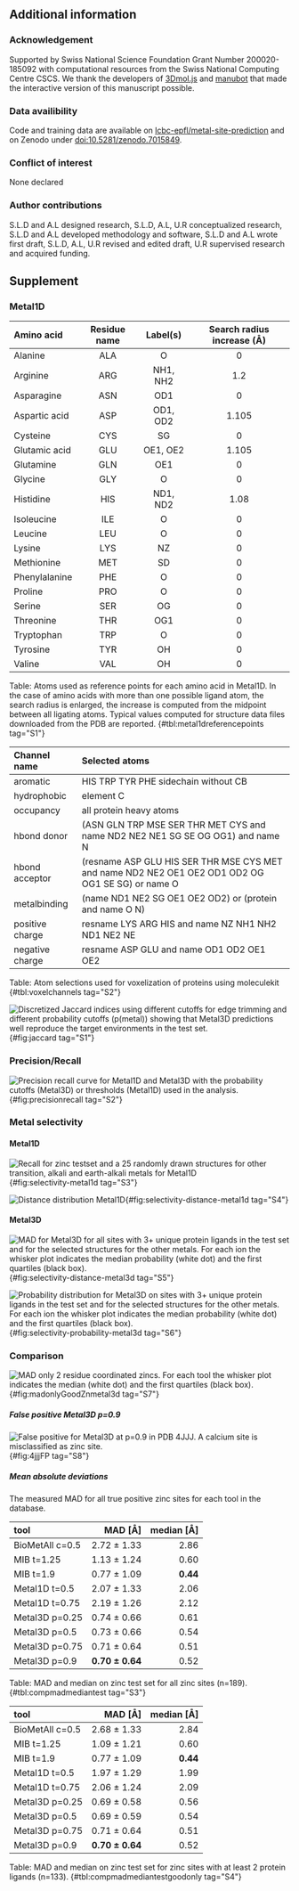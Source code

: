 ## Additional information 

### Acknowledgement
Supported by Swiss National Science Foundation Grant Number 200020-185092 with computational resources from the Swiss National Computing Centre CSCS.
We thank the developers of [3Dmol.js](https://3dmol.csb.pitt.edu/) and [manubot](https://manubot.org/) that made the interactive version of this manuscript possible.

### Data availibility
Code and training data are available on [lcbc-epfl/metal-site-prediction](https://github.com/lcbc-epfl/metal-site-prediction) and on Zenodo under [doi:10.5281/zenodo.7015849](https://doi.org/10.5281/zenodo.7015849).

### Conflict of interest
None declared

### Author contributions
S.L.D and A.L designed research, S.L.D, A.L, U.R conceptualized research, S.L.D and A.L developed methodology and software, S.L.D and A.L wrote first draft, S.L.D, A.L, U.R revised and edited draft, U.R supervised research and acquired funding.



## Supplement

### Metal1D 

| Amino acid    | Residue name | Label(s) | Search radius increase (Å) |
|:--------------|:------------:|:--------:|:--------------------------:|
| Alanine       | ALA          | O        | 0                          |
| Arginine      | ARG          | NH1, NH2 | 1.2                        |
| Asparagine    | ASN          | OD1      | 0                          |
| Aspartic acid | ASP          | OD1, OD2 | 1.105                      |
| Cysteine      | CYS          | SG       | 0                          |
| Glutamic acid | GLU          | OE1, OE2 | 1.105                      |
| Glutamine     | GLN          | OE1      | 0                          |
| Glycine       | GLY          | O        | 0                          |
| Histidine     | HIS          | ND1, ND2 | 1.08                       |
| Isoleucine    | ILE          | O        | 0                          |
| Leucine       | LEU          | O        | 0                          |
| Lysine        | LYS          | NZ       | 0                          |
| Methionine    | MET          | SD       | 0                          |
| Phenylalanine | PHE          | O        | 0                          |
| Proline       | PRO          | O        | 0                          |
| Serine        | SER          | OG       | 0                          |
| Threonine     | THR          | OG1      | 0                          |
| Tryptophan    | TRP          | O        | 0                          |
| Tyrosine      | TYR          | OH       | 0                          |
| Valine        | VAL          | OH       | 0                          |

Table: Atoms used as reference points for each amino acid in Metal1D. In the case of amino acids with more than one possible ligand atom, the search radius is enlarged, the increase is computed from the midpoint between all ligating atoms. Typical values computed for structure data files downloaded from the PDB are reported. {#tbl:metal1dreferencepoints tag="S1"}



| Channel name    | Selected atoms                                                                                      |
|:----------------|:----------------------------------------------------------------------------------------------------|
| aromatic        | HIS TRP TYR PHE sidechain without CB                                                                |  
| hydrophobic     | element C                                                                                           |
| occupancy       | all protein heavy atoms                                                                             |
| hbond donor     | (ASN GLN TRP MSE SER THR MET CYS and name ND2 NE2 NE1 SG SE OG OG1) and name N                      |
| hbond acceptor  | (resname ASP GLU HIS SER THR MSE CYS MET and name ND2 NE2 OE1 OE2 OD1 OD2 OG OG1 SE SG) or name O   |
| metalbinding    | (name ND1 NE2 SG OE1 OE2 OD2) or (protein and name O N)                                             |
| positive charge | resname LYS ARG HIS and name NZ NH1 NH2 ND1 NE2 NE                                                  |
| negative charge | resname ASP GLU and name OD1 OD2 OE1 OE2                                                            |

Table: Atom selections used for voxelization of proteins using moleculekit {#tbl:voxelchannels tag="S2"}

![Discretized Jaccard indices using different cutoffs for edge trimming and different probability cutoffs (p(metal)) showing that Metal3D predictions well reproduce the target environments in the test set.](images/jaccard_0.5.jpg){#fig:jaccard tag="S1"}


### Precision/Recall

![Precision recall curve for Metal1D and Metal3D with the probability cutoffs (Metal3D) or thresholds (Metal1D) used in the analysis.](images/precisionrecall_0.5.jpg){#fig:precisionrecall tag="S2"}


### Metal selectivity 

#### Metal1D

![Recall for zinc testset and a 25 randomly drawn structures for other transition, alkali and earth-alkali metals for Metal1D](images/metal1D_metal_selectivity.jpg){#fig:selectivity-metal1d tag="S3"}

![Distance distribution Metal1D](images/model_0.5metal1D_distances_violin.jpg){#fig:selectivity-distance-metal1d tag="S4"}

#### Metal3D


![MAD for Metal3D for all sites with 3+ unique protein ligands in the test set and for the selected structures for the other metals. For each ion the whisker plot indicates the median probability (white dot) and the first quartiles (black box).](images/model_0.5metal3D_distances_violin_0.5.jpg){#fig:selectivity-distance-metal3d tag="S5"}

![Probability distribution for Metal3D on sites with 3+ unique protein ligands in the test set and for the selected structures for the other metals.  For each ion the whisker plot indicates the median probability (white dot) and the first quartiles (black box).](images/probability_violin.jpg){#fig:selectivity-probability-metal3d tag="S6"}

### Comparison 

![MAD only 2 residue coordinated zincs. For each tool the whisker plot indicates the median (white dot) and the first quartiles (black box).](images/mad_violin_0.5_2+.jpg){#fig:madonlyGoodZnmetal3d tag="S7"}

##### False positive Metal3D p=0.9
![False positive for Metal3D at p=0.9 in PDB 4JJJ. A calcium site is misclassified as zinc site.](images/4JJJ_FalsePositive_p=0.9_annotated.png){#fig:4jjjFP tag="S8"}



##### Mean absolute deviations

The measured MAD for all true positive zinc sites for each tool in the database. 

| tool            |  MAD [Å]             |   median  [Å]|
|:----------------|----------------------:|---------:|
| BioMetAll c=0.5 |          2.72 ± 1.33  |  2.86    |
| MIB t=1.25      |          1.13 ± 1.24  |  0.60    |
| MIB t=1.9       |          0.77 ± 1.09  | **0.44**    |
| Metal1D t=0.5   |          2.07 ± 1.33  |  2.06    |
| Metal1D t=0.75  |          2.19 ± 1.26  |  2.12    |
| Metal3D p=0.25  |          0.74 ± 0.66  |  0.61    |
| Metal3D p=0.5   |          0.73 ± 0.66  |  0.54    |
| Metal3D p=0.75  |          0.71 ± 0.64  |  0.51    |
| Metal3D p=0.9   |          **0.70 ± 0.64**  |  0.52    |

Table: MAD and median on zinc test set for all zinc sites (n=189). {#tbl:compmadmediantest tag="S3"}


| tool            |   MAD [Å]         | median [Å]|
|:----------------|----------------------:|-------:|
| BioMetAll c=0.5 |          2.68 ± 1.33  |  2.84  |
| MIB t=1.25      |          1.09 ± 1.21  |  0.60  |
| MIB t=1.9       |          0.77 ± 1.09  |  **0.44**  |
| Metal1D t=0.5   |          1.97 ± 1.29  |  1.99  |
| Metal1D t=0.75  |          2.06 ± 1.24  |  2.09  |
| Metal3D p=0.25  |          0.69 ± 0.58  |  0.56  |
| Metal3D p=0.5   |          0.69 ± 0.59  |  0.54  |
| Metal3D p=0.75  |          0.71 ± 0.64  |  0.51  |
| Metal3D p=0.9   |          **0.70 ± 0.64**  |  0.52  |

Table: MAD and median on zinc test set for zinc sites with at least 2 protein ligands (n=133). {#tbl:compmadmediantestgoodonly tag="S4"}

